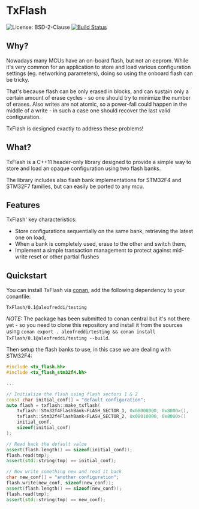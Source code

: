 # TxFlash
![License: BSD-2-Clause](https://img.shields.io/badge/License-BSD%202%20Clause-blue.svg)
[![Build Status](https://travis-ci.com/aleofreddi/txflash.svg?branch=master)](https://travis-ci.com/aleofreddi/txflash)

## Why?

Nowadays many MCUs have an on-board flash, but not an eeprom.  While it's very common for an application to store and load various 
configuration settings (eg. networking parameters), doing so using the onboard flash can be tricky.

That's because flash can be only erased in blocks, and can sustain only a certain amount of erase cycles - so one should try
to minimize the number of erases. Also writes are not atomic, so a power-fail could happen in the middle of a write - in such
a case one should recover the last valid configuration.

TxFlash is designed exactly to address these problems!

## What?

TxFlash is a C++11 header-only library designed to provide a simple way to store and load an opaque configuration using two flash banks.

The library includes also flash bank implementations for STM32F4 and STM32F7 families, but can easily be ported to any mcu.

## Features

TxFlash' key characteristics:

- Store configurations sequentially on the same bank, retrieving the latest one on load,
- When a bank is completely used, erase to the other and switch them,
- Implement a simple transaction management to protect against mid-write reset or other partial flushes

## Quickstart

You can install TxFlash via [conan](https://conan.io), add the following dependency to your conanfile:

```
TxFlash/0.1@aleofreddi/testing
```

*NOTE:* The package has been submitted to conan central but it's not there yet - so you need to clone this repository and install it from the sources using `conan export . aleofreddi/testing && conan install TxFlash/0.1@aleofreddi/testing --build`.

Then setup the flash banks to use, in this case we are dealing with STM32F4:

```cpp
#include <tx_flash.hh>
#include <tx_flash_stm32f4.hh>

...

// Initialize the flash using flash sectors 1 & 2
const char initial_conf[] = "default configuration";
auto flash = txflash::make_txflash(
    txflash::Stm32f4FlashBank<FLASH_SECTOR_1, 0x08008000, 0x8000>(),
    txflash::Stm32f4FlashBank<FLASH_SECTOR_2, 0x08010000, 0x8000>()
    initial_conf,
    sizeof(initial_conf)
);

// Read back the default value
assert(flash.length() == sizeof(initial_conf));
flash.read(tmp);
assert(std::string(tmp) == initial_conf);

// Now write something new and read it back
char new_conf[] = "another configuration";
flash.write(new_conf, sizeof(new_conf));
assert(flash.length() == sizeof(new_conf));
flash.read(tmp);
assert(std::string(tmp) == new_conf);
```
